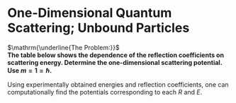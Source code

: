 # One-Dimensional Quantum Scattering; Unbound Particles
$\mathrm{\underline{The Problem:}}$ <br>
**The table below shows the dependence of the reflection coefficients on scattering energy. Determine the one-dimensional scattering potential. Use $m=1=\hbar$.**


Using experimentally obtained energies and reflection coefficients, one can computationally find the potentials corresponding to each $R$ and $E$.

